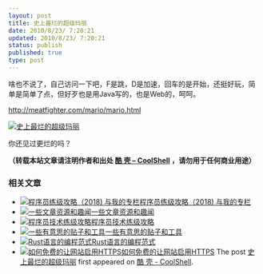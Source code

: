 ```yaml
---
layout: post
title: 史上最烂的超级玛丽
date: 2010/8/23/ 7:20:21
updated: 2010/8/23/ 7:20:21
status: publish
published: true
type: post
---
```


啥也不说了，自己访问一下吧，F是跳，D是加速，回车的是开始，还挺好玩，简单是简单了点，但好歹也是用Java写的，也是Web的，呵呵。


<http://meatfighter.com/mario/mario.html>


[![史上最烂的超级玛丽](https://coolshell.cn/wp-content/uploads/2010/08/super_mario.jpg "Super Mario")](http://meatfighter.com/mario/mario.html)


你还见过更烂的吗？



**（转载本站文章请注明作者和出处 [酷 壳 – CoolShell](https://coolshell.cn/) ，请勿用于任何商业用途）**



### 相关文章

* [![程序员练级攻略（2018)  与我的专栏](https://coolshell.cn/wp-content/uploads/2018/05/300x262-150x150.jpg)](https://coolshell.cn/articles/18360.html)[程序员练级攻略（2018) 与我的专栏](https://coolshell.cn/articles/18360.html)
* [![一些文章资源和趣闻](https://coolshell.cn/wp-content/uploads/2011/11/stackparts.com_-150x150.png)](https://coolshell.cn/articles/5537.html)[一些文章资源和趣闻](https://coolshell.cn/articles/5537.html)
* [![程序员技术练级攻略](https://coolshell.cn/wp-content/uploads/2011/07/programmer-150x150.png)](https://coolshell.cn/articles/4990.html)[程序员技术练级攻略](https://coolshell.cn/articles/4990.html)
* [![一些有意思的贴子和工具](https://coolshell.cn/wp-content/plugins/wordpress-23-related-posts-plugin/static/thumbs/14.jpg)](https://coolshell.cn/articles/3903.html)[一些有意思的贴子和工具](https://coolshell.cn/articles/3903.html)
* [![Rust语言的编程范式](https://coolshell.cn/wp-content/uploads/2020/03/rust-social-wide-150x150.jpg)](https://coolshell.cn/articles/20845.html)[Rust语言的编程范式](https://coolshell.cn/articles/20845.html)
* [![如何免费的让网站启用HTTPS](https://coolshell.cn/wp-content/uploads/2017/08/enable-https-banner-150x150.png)](https://coolshell.cn/articles/18094.html)[如何免费的让网站启用HTTPS](https://coolshell.cn/articles/18094.html)
The post [史上最烂的超级玛丽](https://coolshell.cn/articles/2834.html) first appeared on [酷 壳 - CoolShell](https://coolshell.cn).